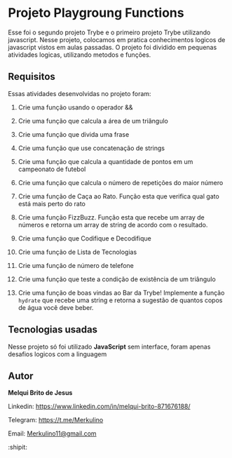 # Projeto Playgroung Functions 

Esse foi o segundo projeto Trybe e o primeiro projeto Trybe utilizando javascript. Nesse projeto, colocamos em pratica conhecimentos logicos de javascript vistos em aulas passadas. O projeto foi dividido em pequenas atividades logicas, utilizando metodos e funções. 

## Requisitos

Essas atividades desenvolvidas no projeto foram: 

1. Crie uma função usando o operador &&

2. Crie uma função que calcula a área de um triângulo

3. Crie uma função que divida uma frase

4. Crie uma função que use concatenação de strings

5. Crie uma função que calcula a quantidade de pontos em um campeonato de futebol

6. Crie uma função que calcula o número de repetições do maior número

7. Crie uma função de Caça ao Rato. Função esta que verifica qual gato está mais perto do rato

8. Crie uma função FizzBuzz. Função esta que recebe um array de números e retorna um array de string de acordo com o resultado.

9. Crie uma função que Codifique e Decodifique

10. Crie uma função de Lista de Tecnologias

11. Crie uma função de número de telefone

12. Crie uma função que teste a condição de existência de um triângulo

13. Crie uma função de boas vindas ao Bar da Trybe! Implemente a função `hydrate` que recebe uma string e retorna a sugestão de quantos copos de água você deve beber.

## Tecnologias usadas

Nesse projeto só foi utilizado <b>JavaScript</b> sem interface, foram apenas desafios logicos com a linguagem 

## Autor

**Melqui Brito de Jesus**

Linkedin: https://www.linkedin.com/in/melqui-brito-871676188/

Telegram: https://t.me/Merkulino

Email: Merkulino11@gmail.com

:shipit: 

